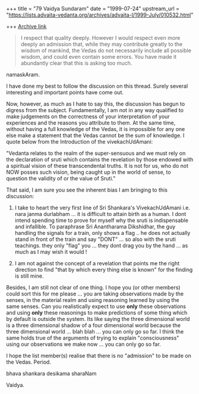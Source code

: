 +++
title = "79 Vaidya Sundaram"
date = "1999-07-24"
upstream_url = "https://lists.advaita-vedanta.org/archives/advaita-l/1999-July/010532.html"

+++
[Archive link](https://lists.advaita-vedanta.org/archives/advaita-l/1999-July/010532.html)

> I respect that quality deeply. However I would respect even more deeply an
> admission that, while they may contribute greatly to the wisdom of mankind,
> the Vedas do not necessarily include all possible wisdom, and could even
> contain some errors. You have made it abundantly clear that this is asking
> too much.


namaskAram.

  I have done my best to follow the discussion on this thread. Surely several
      interesting and important points have come out.

Now, however, as much as I hate to say this, the discussion has begun to digress
      from the subject. Fundamentally, I am not in any way qualified to make
      judgements on the correctness of your interpretation of your experiences
      and the reasons you attribute to them. At the same time, without having a
      full knowledge of the Vedas, it is impossible for any one else make a
      statement that the Vedas cannot be the sum of knowledge.  I quote below
      from the Introduction of the vivekachUdAmani:

"Vedanta relates to the realm of the super-sensuous and we must rely on the
      declaration of sruti which contains the revelation by those endowed with a
      spiritual vision of these transcendental truths. It is not for us, who do
      not NOW posses such vision, being caught up in the world of sense, to
      question the validity of or the value of Sruti."

 That said, I am sure you see the inherent bias I am bringing to this
      discussion:

1) I take to heart the very first line of Sri Shankara's VivekachUdAmani i.e.
      nara janma durlabham ... it is difficult to attain birth as a human.  I
      dont intend spending time to prove for myself why the sruti is
      indispensable and infallible. To paraphrase Sri Anantharama Dikshidhar,
      the guy handling the signals for a train, only shows a flag .. he does not
      actually stand in front of the train and say "DONT" ... so also with the
      sruti teachings. they only "flag" you ... they dont drag you by the hand
      ... as much as I may wish it would !

2) I am not against the concept of a revelation that points me the right
      direction to find "that by which every thing else is known" for the
      finding is still mine.

 Besides, I am still not clear of one thing. I hope you (or other members) could
      sort this for me please ... you are taking observations made by the
      senses, in the material realm and using reasoning learned by using the
      same senses. Can you realistically expect to use **only** these
      observations and using **only** these reasonings to make predictions of
      some thing which by default is outside the system. Its like saying the
      three dimensional world is a three dimensional shadow of a four
      dimensional world because the three dimensional world ... blah blah ...
      you can only go so far. I think the same holds true of the arguments of
      trying to explain "consciousness" using our observations we make now ...
      you can only go so far.

I hope the list member(s) realise that there is no "admission" to be made on the
      Vedas. Period.

bhava shankara desikama sharaNam

Vaidya.

